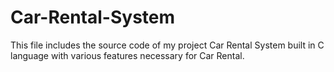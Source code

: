 # Car-Rental-System
This file includes the source code of my project Car Rental System built in C language with various features necessary for Car Rental. 
